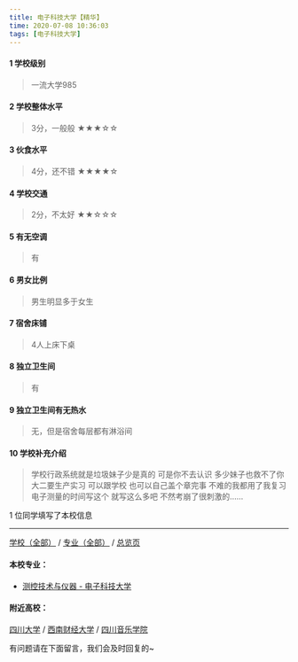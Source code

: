 ```yaml
---
title: 电子科技大学【精华】
time: 2020-07-08 10:36:03
tags: [电子科技大学]
---
```

#### 1 学校级别
> 一流大学985


#### 2 学校整体水平
> 3分，一般般
★★★☆☆


#### 3 伙食水平
>  4分，还不错
★★★★☆


#### 4 学校交通
> 2分，不太好
★★☆☆☆


#### 5 有无空调
> 有


#### 6 男女比例
> 男生明显多于女生

#### 7 宿舍床铺
> 4人上床下桌
 

#### 8 独立卫生间
> 有


#### 9 独立卫生间有无热水
> 无，但是宿舍每层都有淋浴间


#### 10 学校补充介绍
> 学校行政系统就是垃圾妹子少是真的 可是你不去认识 多少妹子也救不了你大二要生产实习 可以跟学校 也可以自己盖个章完事 不难的我都用了我复习电子测量的时间写这个 就写这么多吧 不然考崩了很刺激的……

1 位同学填写了本校信息
***
[学校（全部）](https://univgo.github.io/2020/07/08/3efa6bcca419) / [专业（全部）](https://univgo.github.io/2020/07/08/2d4c6d3552c2) / [总览页](https://univgo.github.io/2020/07/08/445daeb4fa00)
#### 本校专业：
- [测控技术与仪器 - 电子科技大学](https://univgo.github.io/2020/07/08/0738386756a0)


#### 附近高校：
[四川大学](https://univgo.github.io/2020/07/08/四川大学) / [西南财经大学](https://univgo.github.io/2020/07/08/西南财经大学) / [四川音乐学院](https://univgo.github.io/2020/07/08/四川音乐学院)



有问题请在下面留言，我们会及时回复的~
